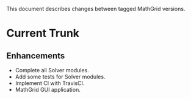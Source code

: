 This document describes changes between tagged MathGrid versions.


# Current Trunk

## Enhancements

- Complete all Solver modules.
- Add some tests for Solver modules.
- Implement CI with TravisCI.
- MathGrid GUI application.
